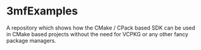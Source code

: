 3mfExamples
===========

A repository which shows how the CMake / CPack based SDK can be used in CMake based projects
without the need for VCPKG or any other fancy package managers.
